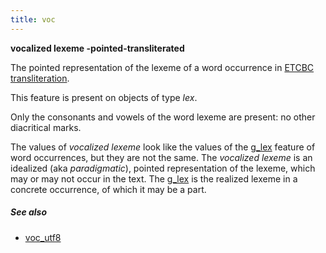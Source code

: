 ```yaml
---
title: voc
---
```


**vocalized lexeme -pointed-transliterated**

The pointed representation of the lexeme of a word occurrence in 
[ETCBC transliteration](https://shebanq.ancient-data.org/shebanq/static/docs/ETCBC4-transcription.pdf).

This feature is present on objects of type *lex*.

Only the consonants and vowels of the word lexeme are present: no other diacritical marks.

The values of *vocalized lexeme* look like the values of the [g_lex](g_lex) feature
of word occurrences, but they are not the same.
The *vocalized lexeme* is an idealized (aka *paradigmatic*), pointed representation of the lexeme,
which may or may not occur in the text.
The [g_lex](g_lex) is the realized lexeme in a concrete occurrence, of which it may be a part.

##### See also

* [voc_utf8](voc_utf8)
